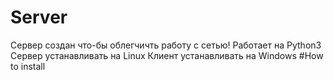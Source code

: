 # Server
Сервер создан что-бы облегчичть работу с сетью!
Работает на Python3
Сервер устанавливать на Linux
Клиент устанавливать на Windows
#How to install
